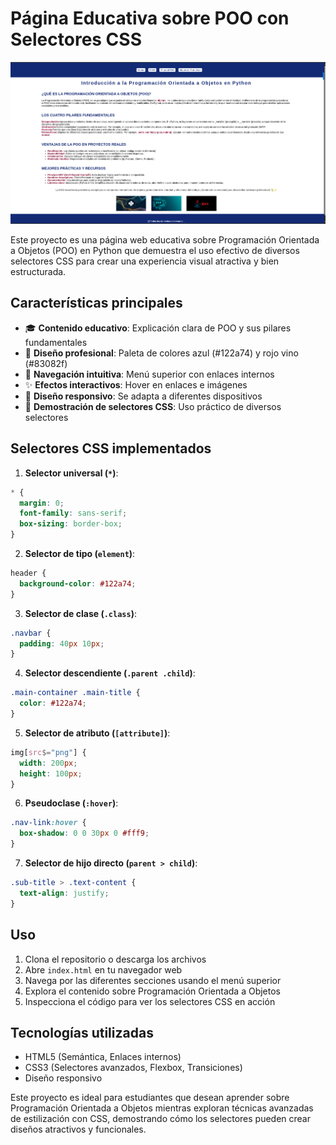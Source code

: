 
# Página Educativa sobre POO con Selectores CSS

![preview](selectores.png)

Este proyecto es una página web educativa sobre Programación Orientada a Objetos (POO) en Python que demuestra el uso efectivo de diversos selectores CSS para crear una experiencia visual atractiva y bien estructurada.

## Características principales
- 🎓 **Contenido educativo**: Explicación clara de POO y sus pilares fundamentales
- 🎨 **Diseño profesional**: Paleta de colores azul (#122a74) y rojo vino (#83082f)
- 🧩 **Navegación intuitiva**: Menú superior con enlaces internos
- ✨ **Efectos interactivos**: Hover en enlaces e imágenes
- 📱 **Diseño responsivo**: Se adapta a diferentes dispositivos
- 🎯 **Demostración de selectores CSS**: Uso práctico de diversos selectores

## Selectores CSS implementados

1. **Selector universal (`*`)**:
```css
* {
  margin: 0;
  font-family: sans-serif;
  box-sizing: border-box;
}
```

2. **Selector de tipo (`element`)**:
```css
header {
  background-color: #122a74;
}
```

3. **Selector de clase (`.class`)**:
```css
.navbar {
  padding: 40px 10px;
}
```

4. **Selector descendiente (`.parent .child`)**:
```css
.main-container .main-title {
  color: #122a74;
}
```

5. **Selector de atributo (`[attribute]`)**:
```css
img[src$="png"] {
  width: 200px;
  height: 100px;
}
```

6. **Pseudoclase (`:hover`)**:
```css
.nav-link:hover {
  box-shadow: 0 0 30px 0 #fff9;
}
```

7. **Selector de hijo directo (`parent > child`)**:
```css
.sub-title > .text-content {
  text-align: justify;
}
```

## Uso
1. Clona el repositorio o descarga los archivos
2. Abre `index.html` en tu navegador web
3. Navega por las diferentes secciones usando el menú superior
4. Explora el contenido sobre Programación Orientada a Objetos
5. Inspecciona el código para ver los selectores CSS en acción

## Tecnologías utilizadas
- HTML5 (Semántica, Enlaces internos)
- CSS3 (Selectores avanzados, Flexbox, Transiciones)
- Diseño responsivo

Este proyecto es ideal para estudiantes que desean aprender sobre Programación Orientada a Objetos mientras exploran técnicas avanzadas de estilización con CSS, demostrando cómo los selectores pueden crear diseños atractivos y funcionales.